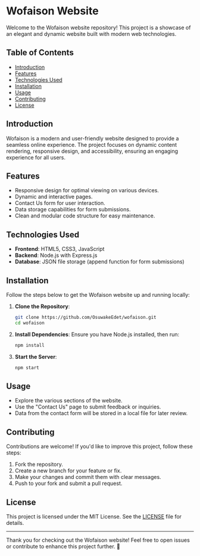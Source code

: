 # Wofaison Website

Welcome to the Wofaison website repository! This project is a showcase of an elegant and dynamic website built with modern web technologies.

## Table of Contents

- [Introduction](#introduction)
- [Features](#features)
- [Technologies Used](#technologies-used)
- [Installation](#installation)
- [Usage](#usage)
- [Contributing](#contributing)
- [License](#license)

## Introduction

Wofaison is a modern and user-friendly website designed to provide a seamless online experience. The project focuses on dynamic content rendering, responsive design, and accessibility, ensuring an engaging experience for all users.

## Features

- Responsive design for optimal viewing on various devices.
- Dynamic and interactive pages.
- Contact Us form for user interaction.
- Data storage capabilities for form submissions.
- Clean and modular code structure for easy maintenance.

## Technologies Used

- **Frontend**: HTML5, CSS3, JavaScript
- **Backend**: Node.js with Express.js
- **Database**: JSON file storage (append function for form submissions)

## Installation

Follow the steps below to get the Wofaison website up and running locally:

1. **Clone the Repository**:
   ```bash
   git clone https://github.com/OsuwakeEdet/wofaison.git
   cd wofaison
   ```

2. **Install Dependencies**:
   Ensure you have Node.js installed, then run:
   ```bash
   npm install
   ```

3. **Start the Server**:
   ```bash
   npm start
   ```

## Usage

- Explore the various sections of the website.
- Use the "Contact Us" page to submit feedback or inquiries.
- Data from the contact form will be stored in a local file for later review.

## Contributing

Contributions are welcome! If you'd like to improve this project, follow these steps:

1. Fork the repository.
2. Create a new branch for your feature or fix.
3. Make your changes and commit them with clear messages.
4. Push to your fork and submit a pull request.

## License

This project is licensed under the MIT License. See the [LICENSE](LICENSE) file for details.

---

Thank you for checking out the Wofaison website! Feel free to open issues or contribute to enhance this project further. 🚀

